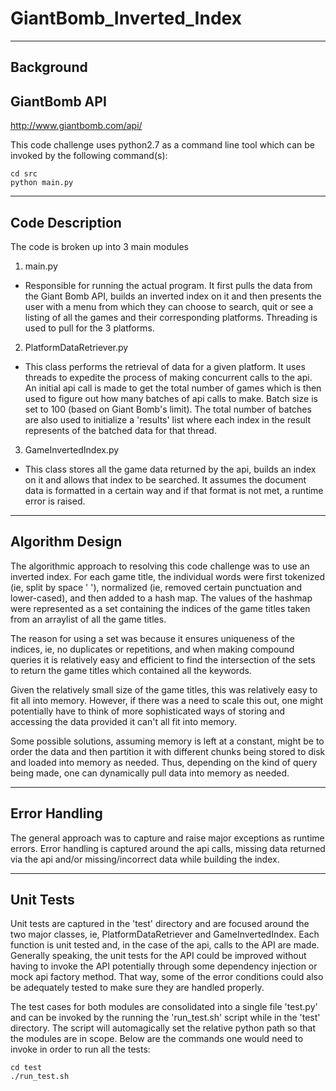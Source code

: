 # GiantBomb_Inverted_Index

---

## Background

GiantBomb API
---
http://www.giantbomb.com/api/

This code challenge uses python2.7 as a command line tool which can be invoked by the following command(s):
```
cd src
python main.py
```
---
## Code Description

The code is broken up into 3 main modules

1.  main.py
  * Responsible for running the actual program.  It first pulls the data from the Giant Bomb API, builds an inverted index on it and then presents the user with a menu from which they can choose to search, quit or see a listing of all the games and their corresponding platforms.  Threading is used to pull for the 3 platforms.
  
2.  PlatformDataRetriever.py
  * This class performs the retrieval of data for a given platform.  It uses threads to expedite the process of making concurrent calls to the api.  An initial api call is made to get the total number of games which is then used to figure out how many batches of api calls to make.  Batch size is set to 100 (based on Giant Bomb's limit).  The total number of batches are also used to initialize a 'results' list where each index in the result represents of the batched data for that thread.
  
3.  GameInvertedIndex.py
  * This class stores all the game data returned by the api, builds an index on it and allows that index to be searched.  It assumes the document data is formatted in a certain way and if that format is not met, a runtime error is raised.
  
---
## Algorithm Design

The algorithmic approach to resolving this code challenge was to use an inverted index.  For each game title, the individual words were first tokenized (ie, split by space ' '), normalized (ie, removed certain punctuation and lower-cased), and then added to a hash map.  The values of the hashmap were represented as a set containing the indices of the game titles taken from an arraylist of all the game titles.  

The reason for using a set was because it ensures uniqueness of the indices, ie, no duplicates or repetitions, and when making compound queries it is relatively easy and efficient to find the intersection of the sets to return the game titles which contained all the keywords.  

Given the relatively small size of the game titles, this was relatively easy to fit all into memory.  However, if there was a need to scale this out, one might potentially have to think of more sophisticated ways of storing and accessing the data provided it can't all fit into memory.  

Some possible solutions, assuming memory is left at a constant, might be to order the data and then partition it with different chunks being stored to disk and loaded into memory as needed.  Thus, depending on the kind of query being made, one can dynamically pull data into memory as needed.

---
## Error Handling

The general approach was to capture and raise major exceptions as runtime errors.  Error handling is captured around the api calls, missing data returned via the api and/or missing/incorrect data while building the index.

---
## Unit Tests

Unit tests are captured in the 'test' directory and are focused around the two major classes, ie, PlatformDataRetriever and GameInvertedIndex.  Each function is unit tested and, in the case of the api, calls to the API are made.  Generally speaking, the unit tests for the API could be improved without having to invoke the API potentially through some dependency injection or mock api factory method.  That way, some of the error conditions could also be adequately tested to make sure they are handled properly.  

The test cases for both modules are consolidated into a single file 'test.py' and can be invoked by the running the 'run_test.sh' script while in the 'test' directory.  The script will automagically set the relative python path so that the modules are in scope. Below are the commands one would need to invoke in order to run all the tests:
```
cd test
./run_test.sh
```
